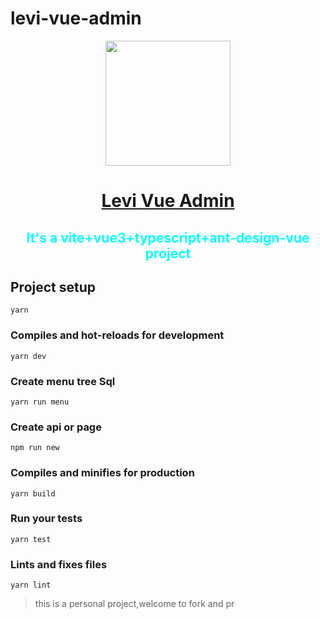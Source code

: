 # levi-vue-admin

<p align="center">
  <a href="https://levi-vue-admin.vercel.app/">
    <img width="200" src="https://qn.antdv.com/logo.png">
  </a>
</p>

<h1 align="center">
  <a href="https://levi-vue-admin.vercel.app/" target="_blank">Levi Vue Admin</a>
</h1>

<h2 align="center" style="color:aqua">
    It's a vite+vue3+typescript+ant-design-vue project
</h2>

## Project setup

```shell
yarn
```

### Compiles and hot-reloads for development

```shell
yarn dev
```

### Create menu tree Sql

```shell
yarn run menu
```

### Create api or page

```shell
npm run new
```

### Compiles and minifies for production

```shell
yarn build
```

### Run your tests

```shell
yarn test
```

### Lints and fixes files

```shell
yarn lint
```

> this is a personal project,welcome to fork and pr
